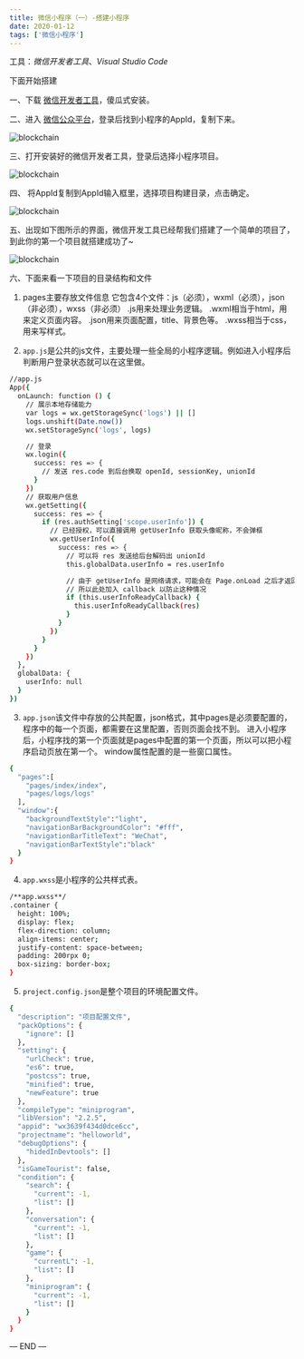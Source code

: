 ```yaml
---
title: 微信小程序（一）-搭建小程序
date: 2020-01-12
tags: ['微信小程序']
---
```


工具：*微信开发者工具*、*Visual Studio Code*

下面开始搭建

一、下载 [微信开发者工具](https://developers.weixin.qq.com/miniprogram/dev/devtools/download.html)，傻瓜式安装。

二、进入 [微信公众平台](https://mp.weixin.qq.com/)，登录后找到小程序的AppId，复制下来。

![blockchain](/images/wechat-applets/1.jpg "查看AppId")

三、打开安装好的微信开发者工具，登录后选择小程序项目。

![blockchain](/images/wechat-applets/2.jpg "小程序项目")

四、 将AppId复制到AppId输入框里，选择项目构建目录，点击确定。

![blockchain](/images/wechat-applets/3.jpg "构建项目")

五、出现如下图所示的界面，微信开发工具已经帮我们搭建了一个简单的项目了，到此你的第一个项目就搭建成功了~

![blockchain](/images/wechat-applets/4.jpg "搭建成功")

六、下面来看一下项目的目录结构和文件

1. pages主要存放文件信息
   它包含4个文件：js（必须），wxml（必须），json（非必须），wxss（非必须）
   .js用来处理业务逻辑。
   .wxml相当于html，用来定义页面内容。
   .json用来页面配置，title、背景色等。
   .wxss相当于css，用来写样式。

2. `app.js`是公共的js文件，主要处理一些全局的小程序逻辑。例如进入小程序后判断用户登录状态就可以在这里做。

```bash
//app.js
App({
  onLaunch: function () {
    // 展示本地存储能力
    var logs = wx.getStorageSync('logs') || []
    logs.unshift(Date.now())
    wx.setStorageSync('logs', logs)

    // 登录
    wx.login({
      success: res => {
        // 发送 res.code 到后台换取 openId, sessionKey, unionId
      }
    })
    // 获取用户信息
    wx.getSetting({
      success: res => {
        if (res.authSetting['scope.userInfo']) {
          // 已经授权，可以直接调用 getUserInfo 获取头像昵称，不会弹框
          wx.getUserInfo({
            success: res => {
              // 可以将 res 发送给后台解码出 unionId
              this.globalData.userInfo = res.userInfo

              // 由于 getUserInfo 是网络请求，可能会在 Page.onLoad 之后才返回
              // 所以此处加入 callback 以防止这种情况
              if (this.userInfoReadyCallback) {
                this.userInfoReadyCallback(res)
              }
            }
          })
        }
      }
    })
  },
  globalData: {
    userInfo: null
  }
})
```

3. `app.json`该文件中存放的公共配置，json格式，其中pages是必须要配置的，程序中的每一个页面，都需要在这里配置，否则页面会找不到。
   进入小程序后，小程序找的第一个页面就是pages中配置的第一个页面，所以可以把小程序启动页放在第一个。
   window属性配置的是一些窗口属性。

```bash
{
  "pages":[
    "pages/index/index",
    "pages/logs/logs"
  ],
  "window":{
    "backgroundTextStyle":"light",
    "navigationBarBackgroundColor": "#fff",
    "navigationBarTitleText": "WeChat",
    "navigationBarTextStyle":"black"
  }
}
```

4. `app.wxss`是小程序的公共样式表。

```bash
/**app.wxss**/
.container {
  height: 100%;
  display: flex;
  flex-direction: column;
  align-items: center;
  justify-content: space-between;
  padding: 200rpx 0;
  box-sizing: border-box;
} 
```

5. `project.config.json`是整个项目的环境配置文件。

```bash
{
  "description": "项目配置文件",
  "packOptions": {
    "ignore": []
  },
  "setting": {
    "urlCheck": true,
    "es6": true,
    "postcss": true,
    "minified": true,
    "newFeature": true
  },
  "compileType": "miniprogram",
  "libVersion": "2.2.5",
  "appid": "wx3639f434d0dce6cc",
  "projectname": "helloworld",
  "debugOptions": {
    "hidedInDevtools": []
  },
  "isGameTourist": false,
  "condition": {
    "search": {
      "current": -1,
      "list": []
    },
    "conversation": {
      "current": -1,
      "list": []
    },
    "game": {
      "currentL": -1,
      "list": []
    },
    "miniprogram": {
      "current": -1,
      "list": []
    }
  }
}
```

— END —
